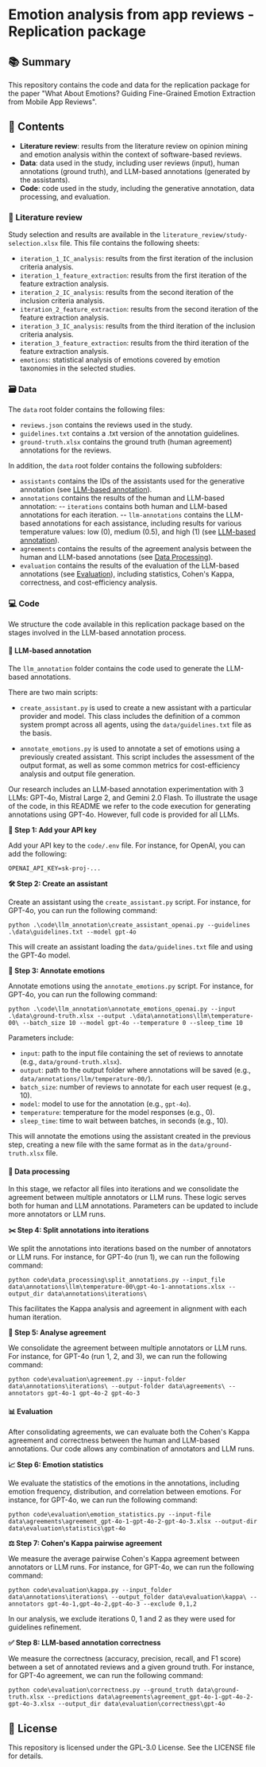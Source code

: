# Emotion analysis from app reviews - Replication package

## 📚 Summary

This repository contains the code and data for the replication package for the paper "What About Emotions? Guiding Fine-Grained Emotion Extraction from Mobile App Reviews".

## 📂 Contents

- **Literature review**: results from the literature review on opinion mining and emotion analysis within the context of software-based reviews.
- **Data**: data used in the study, including user reviews (input), human annotations (ground truth), and LLM-based annotations (generated by the assistants).
- **Code**: code used in the study, including the generative annotation, data processing, and evaluation.

### 📖 Literature review

Study selection and results are available in the `literature_review/study-selection.xlsx` file. This file contains the following sheets:

- `iteration_1_IC_analysis`: results from the first iteration of the inclusion criteria analysis.
- `iteration_1_feature_extraction`: results from the first iteration of the feature extraction analysis.
- `iteration_2_IC_analysis`: results from the second iteration of the inclusion criteria analysis.
- `iteration_2_feature_extraction`: results from the second iteration of the feature extraction analysis.
- `iteration_3_IC_analysis`: results from the third iteration of the inclusion criteria analysis.
- `iteration_3_feature_extraction`: results from the third iteration of the feature extraction analysis.
- `emotions`: statistical analysis of emotions covered by emotion taxonomies in the selected studies.

### 🗃️ Data

The `data` root folder contains the following files:

- `reviews.json` contains the reviews used in the study.
- `guidelines.txt` contains a .txt version of the annotation guidelines.
- `ground-truth.xlsx` contains the ground truth (human agreement) annotations for the reviews.

In addition, the `data` root folder contains the following subfolders:
- `assistants` contains the IDs of the assistants used for the generative annotation (see [LLM-based annotation](#llm-based-annotation)).
- `annotations` contains the results of the human and LLM-based annotation:
-- `iterations` contains both human and LLM-based annotations for each iteration.
-- `llm-annotations` contains the LLM-based annotations for each assistance, including results for various temperature values: low (0), medium (0.5), and high (1) (see [LLM-based annotation](#llm-based-annotation)).
- `agreements` contains the results of the agreement analysis between the human and LLM-based annotations (see [Data Processing](#data-processing)).
- `evaluation` contains the results of the evaluation of the LLM-based annotations (see [Evaluation](#evaluation)), including statistics, Cohen's Kappa, correctness, and cost-efficiency analysis.

### 💻 Code

We structure the code available in this replication package based on the stages involved in the LLM-based annotation process.

#### 🤖 LLM-based annotation

The `llm_annotation` folder contains the code used to generate the LLM-based annotations.

There are two main scripts:

- `create_assistant.py` is used to create a new assistant with a particular provider and model. This class includes the definition of a common system prompt across all agents, using the `data/guidelines.txt` file as the basis.

- `annotate_emotions.py` is used to annotate a set of emotions using a previously created assistant. This script includes the assessment of the output format, as well as some common metrics for cost-efficiency analysis and output file generation.

Our research includes an LLM-based annotation experimentation with 3 LLMs: GPT-4o, Mistral Large 2, and Gemini 2.0 Flash. To illustrate the usage of the code, in this README we refer to the code execution for generating annotations using GPT-4o. However, full code is provided for all LLMs.

**🔑 Step 1: Add your API key**

Add your API key to the `code/.env` file. For instance, for OpenAI, you can add the following:

```
OPENAI_API_KEY=sk-proj-...
```

**🛠️ Step 2: Create an assistant**

Create an assistant using the `create_assistant.py` script. For instance, for GPT-4o, you can run the following command:

```python .\code\llm_annotation\create_assistant_openai.py --guidelines .\data\guidelines.txt --model gpt-4o```

This will create an assistant loading the `data/guidelines.txt` file and using the GPT-4o model.

**📝 Step 3: Annotate emotions**

Annotate emotions using the `annotate_emotions.py` script. For instance, for GPT-4o, you can run the following command:

```python .\code\llm_annotation\annotate_emotions_openai.py --input .\data\ground-truth.xlsx --output .\data\annotations\llm\temperature-00\ --batch_size 10 --model gpt-4o --temperature 0 --sleep_time 10```

Parameters include:

- `input`: path to the input file containing the set of reviews to annotate (e.g., `data/ground-truth.xlsx`).
- `output`: path to the output folder where annotations will be saved (e.g., `data/annotations/llm/temperature-00/`).
- `batch_size`: number of reviews to annotate for each user request (e.g., 10).
- `model`: model to use for the annotation (e.g., `gpt-4o`).
- `temperature`: temperature for the model responses (e.g., 0).
- `sleep_time`: time to wait between batches, in seconds (e.g., 10).

This will annotate the emotions using the assistant created in the previous step, creating a new file with the same format as in the `data/ground-truth.xlsx` file.

#### 🔄 Data processing

In this stage, we refactor all files into iterations and we consolidate the agreement between multiple annotators or LLM runs. These logic serves both for human and LLM annotations. Parameters can be updated to include more annotators or LLM runs.

**✂️ Step 4: Split annotations into iterations**

We split the annotations into iterations based on the number of annotators or LLM runs. For instance, for GPT-4o (run 1), we can run the following command:

`python code\data_processing\split_annotations.py --input_file data\annotations\llm\temperature-00\gpt-4o-1-annotations.xlsx --output_dir data\annotations\iterations\`

This facilitates the Kappa analysis and agreement in alignment with each human iteration.

**🤝 Step 5: Analyse agreement**

We consolidate the agreement between multiple annotators or LLM runs. For instance, for GPT-4o (run 1, 2, and 3), we can run the following command:

`python code\evaluation\agreement.py --input-folder data\annotations\iterations\ --output-folder data\agreements\ --annotators gpt-4o-1 gpt-4o-2 gpt-4o-3`

#### 📊 Evaluation

After consolidating agreements, we can evaluate both the Cohen's Kappa agreement and correctness between the human and LLM-based annotations. Our code allows any combination of annotators and LLM runs.

**📈 Step 6: Emotion statistics**

We evaluate the statistics of the emotions in the annotations, including emotion frequency, distribution, and correlation between emotions. For instance, for GPT-4o, we can run the following command:

`python code\evaluation\emotion_statistics.py --input-file data\agreements\agreement_gpt-4o-1-gpt-4o-2-gpt-4o-3.xlsx --output-dir data\evaluation\statistics\gpt-4o`

**⚖️ Step 7: Cohen's Kappa pairwise agreement**

We measure the average pairwise Cohen's Kappa agreement between annotators or LLM runs. For instance, for GPT-4o, we can run the following command:

`python code\evaluation\kappa.py --input_folder data\annotations\iterations\ --output_folder data\evaluation\kappa\ --annotators gpt-4o-1,gpt-4o-2,gpt-4o-3 --exclude 0,1,2`

In our analysis, we exclude iterations 0, 1 and 2 as they were used for guidelines refinement.

**✅ Step 8: LLM-based annotation correctness**

We measure the correctness (accuracy, precision, recall, and F1 score) between a set of annotated reviews and a given ground truth. For instance, for GPT-4o agreement, we can run the following command:

`python code\evaluation\correctness.py --ground_truth data\ground-truth.xlsx --predictions data\agreements\agreement_gpt-4o-1-gpt-4o-2-gpt-4o-3.xlsx --output_dir data\evaluation\correctness\gpt-4o`

## 📜 License

This repository is licensed under the GPL-3.0 License. See the LICENSE file for details.

